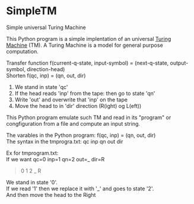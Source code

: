 # SimpleTM
Simple universal Turing Machine

This Python program is a simple implentation of an universal <a href="https://en.wikipedia.org/wiki/Turing_machine">Turing Machine</a> (TM). A Turing Machine is a model for general purpose computation.

Transfer function f(current-q-state, input-symbol) = (next-q-state, output-symbol, direction-head)<br>
Shorten f(qc, inp) = (qn, out, dir)<br>

1. We stand in state 'qc'
2. If the head reads 'inp' from the tape: then go to state 'qn'
3. Write 'out' and overwrite that 'inp' on the tape
4. Move the head to in 'dir' direction (R(ight) og L(eft)) 

This Python program emulate such TM and read in its "program" or congfiguration from a file and compute an input string.

The varables in the Python program: f(qc, inp) = (qn, out, dir)<br>
The syntax in the tmprogra.txt: qc inp qn out dir

Ex for tmprogram.txt:<br>
If we want qc=0 inp=1 qn=2 out=_ dir=R<br>

> 0 1  2 _ R<br>

We stand in state '0'.<br> 
If we read '1' then we replace it with '_' and goes to state '2'. <br>
And then move the head to the Right  <br>


